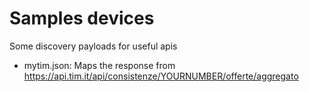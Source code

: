 # Samples devices

Some discovery payloads for useful apis

* mytim.json: Maps the response from https://api.tim.it/api/consistenze/YOURNUMBER/offerte/aggregato
